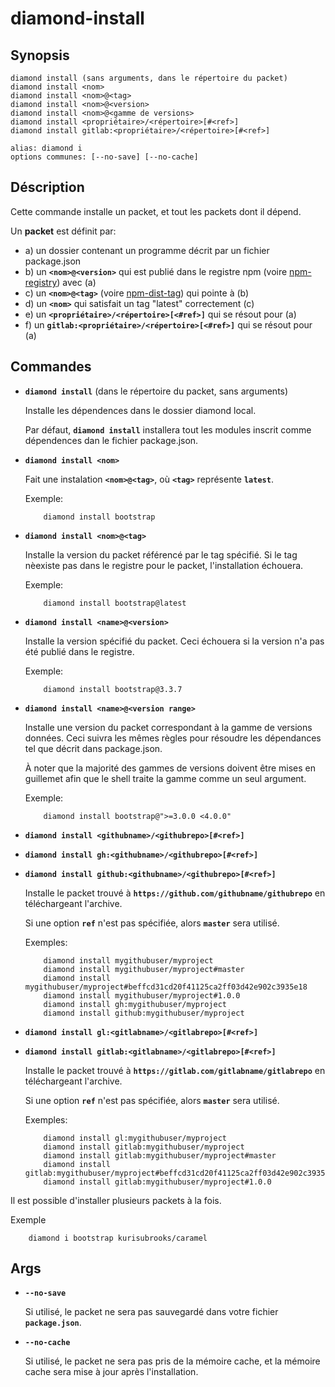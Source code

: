 # diamond-install

## Synopsis
```
diamond install (sans arguments, dans le répertoire du packet)
diamond install <nom>
diamond install <nom>@<tag>
diamond install <nom>@<version>
diamond install <nom>@<gamme de versions>
diamond install <propriétaire>/<répertoire>[#<ref>]
diamond install gitlab:<propriétaire>/<répertoire>[#<ref>]

alias: diamond i
options communes: [--no-save] [--no-cache]
```

## Déscription
Cette commande installe un packet, et tout les packets dont il dépend.

Un **packet** est définit par:

* a) un dossier contenant un programme décrit par un fichier package.json
* b) un **`<nom>@<version>`** qui est publié dans le registre npm (voire [npm-registry](https://docs.npmjs.com/misc/registry)) avec (a)
* c) un **`<nom>@<tag>`** (voire [npm-dist-tag](https://docs.npmjs.com/cli/dist-tag)) qui pointe à (b)
* d) un **`<nom>`** qui satisfait un tag "latest" correctement (c)
* e) un **`<propriétaire>/<répertoire>[<#ref>]`** qui se résout pour (a)
* f) un **`gitlab:<propriétaire>/<répertoire>[<#ref>]`** qui se résout pour (a)

## Commandes
* **`diamond install`** (dans le répertoire du packet, sans arguments)

  Installe les dépendences dans le dossier diamond local.

  Par défaut, **`diamond install`** installera tout les modules inscrit comme dépendences dan le fichier package.json.



* **`diamond install <nom>`**

  Fait une instalation **`<nom>@<tag>`**, où **`<tag>`** représente **`latest`**.

  Exemple:
  ```
      diamond install bootstrap
  ```


* **`diamond install <nom>@<tag>`**

  Installe la version du packet référencé par le tag spécifié. Si le tag nèexiste pas dans le registre pour le packet, l'installation échouera.

  Exemple:
  ```
      diamond install bootstrap@latest
  ```



* **`diamond install <name>@<version>`**

  Installe la version spécifié du packet. Ceci échouera si la version n'a pas été publié dans le registre.

  Exemple:
  ```
      diamond install bootstrap@3.3.7
  ```



* **`diamond install <name>@<version range>`**

  Installe une version du packet correspondant à la gamme de versions données. Ceci suivra les mêmes règles pour résoudre les dépendances tel que décrit dans package.json.

  À noter que la majorité des gammes de versions doivent être mises en guillemet afin que le shell traite la gamme comme un seul argument.

  Exemple:
  ```
      diamond install bootstrap@">=3.0.0 <4.0.0"
  ```



* **`diamond install <githubname>/<githubrepo>[#<ref>]`**

* **`diamond install gh:<githubname>/<githubrepo>[#<ref>]`**

* **`diamond install github:<githubname>/<githubrepo>[#<ref>]`**

  Installe le packet trouvé à **`https://github.com/githubname/githubrepo`** en téléchargeant l'archive.

  Si une option **`ref`** n'est pas spécifiée, alors **`master`** sera utilisé.

  Exemples:
  ```
      diamond install mygithubuser/myproject
      diamond install mygithubuser/myproject#master
      diamond install mygithubuser/myproject#beffcd31cd20f41125ca2ff03d42e902c3935e18
      diamond install mygithubuser/myproject#1.0.0
      diamond install gh:mygithubuser/myproject
      diamond install github:mygithubuser/myproject
  ```



* **`diamond install gl:<gitlabname>/<gitlabrepo>[#<ref>]`**
* **`diamond install gitlab:<gitlabname>/<gitlabrepo>[#<ref>]`**

  Installe le packet trouvé à **`https://gitlab.com/gitlabname/gitlabrepo`** en téléchargeant l'archive.

  Si une option **`ref`** n'est pas spécifiée, alors **`master`** sera utilisé.

  Exemples:
  ```
      diamond install gl:mygithubuser/myproject
      diamond install gitlab:mygithubuser/myproject
      diamond install gitlab:mygithubuser/myproject#master
      diamond install gitlab:mygithubuser/myproject#beffcd31cd20f41125ca2ff03d42e902c3935e18
      diamond install gitlab:mygithubuser/myproject#1.0.0
  ```

Il est possible d'installer plusieurs packets à la fois.

Exemple
```
    diamond i bootstrap kurisubrooks/caramel
```

## Args
* **`--no-save`**

  Si utilisé, le packet ne sera pas sauvegardé dans votre fichier **`package.json`**.



* **`--no-cache`**

  Si utilisé, le packet ne sera pas pris de la mémoire cache, et la mémoire cache sera mise à jour après l'installation.
